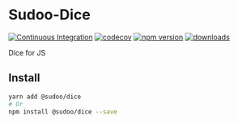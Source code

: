 # Sudoo-Dice

[![Continuous Integration](https://github.com/SudoDotDog/Sudoo-Dice/actions/workflows/ci.yml/badge.svg)](https://github.com/SudoDotDog/Sudoo-Dice/actions/workflows/ci.yml)
[![codecov](https://codecov.io/gh/SudoDotDog/Sudoo-Dice/branch/master/graph/badge.svg)](https://codecov.io/gh/SudoDotDog/Sudoo-Dice)
[![npm version](https://badge.fury.io/js/%40sudoo%2Fdice.svg)](https://www.npmjs.com/package/@sudoo/dice)
[![downloads](https://img.shields.io/npm/dm/@sudoo/dice.svg)](https://www.npmjs.com/package/@sudoo/dice)

Dice for JS

## Install

```sh
yarn add @sudoo/dice
# Or
npm install @sudoo/dice --save
```

